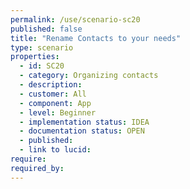 ```yaml
---
permalink: /use/scenario-sc20
published: false
title: "Rename Contacts to your needs"
type: scenario
properties:
  - id: SC20
  - category: Organizing contacts
  - description: 
  - customer: All
  - component: App
  - level: Beginner
  - implementation status: IDEA
  - documentation status: OPEN
  - published: 
  - link to lucid: 
require:
required_by:
---
```


